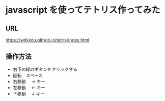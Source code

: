 # javascript を使ってテトリス作ってみた

## URL

https://wdkkou.github.io/tetris/index.html

## 操作方法

- 右下の緑のボタンをクリックする
- 回転　スペース
- 右移動　 → キー
- 左移動　 ← キー
- 下移動　 ↓ キー
